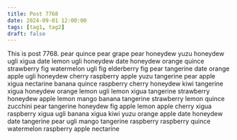 ```yaml
---
title: Post 7768
date: 2024-09-01 12:00:00
tags: [tag1, tag2]
draft: false
---
```

This is post 7768.
pear
quince
pear
grape
pear
honeydew
yuzu
honeydew
ugli
xigua
date
lemon
ugli
honeydew
date
honeydew
orange
quince
strawberry
fig
watermelon
ugli
fig
elderberry
fig
pear
tangerine
date
orange
apple
ugli
honeydew
cherry
raspberry
apple
yuzu
tangerine
pear
apple
xigua
nectarine
banana
quince
raspberry
cherry
honeydew
kiwi
tangerine
xigua
honeydew
orange
lemon
ugli
lemon
xigua
tangerine
strawberry
honeydew
apple
lemon
mango
banana
tangerine
strawberry
lemon
quince
zucchini
pear
tangerine
honeydew
fig
apple
lemon
apple
cherry
xigua
raspberry
xigua
ugli
banana
xigua
kiwi
yuzu
orange
apple
date
honeydew
date
tangerine
pear
ugli
mango
tangerine
raspberry
raspberry
quince
watermelon
raspberry
apple
nectarine
